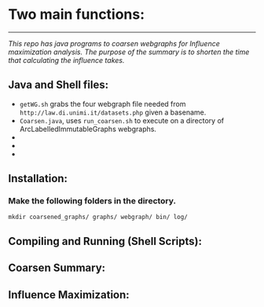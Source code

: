 # Two main functions:
------------------------

_This repo has java programs to coarsen webgraphs for Influence maximization analysis. The purpose of the summary is to shorten the time that calculating the influence takes._

Java and Shell files:
---------------------

- `getWG.sh` grabs the four webgraph file needed from `http://law.di.unimi.it/datasets.php` given a basename.
- `Coarsen.java`, uses `run_coarsen.sh` to execute on a directory of ArcLabelledImmutableGraphs webgraphs.   
-
-
- 

Installation:
--------------
### Make the following folders in the directory.

`mkdir coarsened_graphs/ graphs/ webgraph/ bin/ log/`


Compiling and Running (Shell Scripts):
--------------------------------------


Coarsen Summary:
----------------




Influence Maximization:
-------------------------

